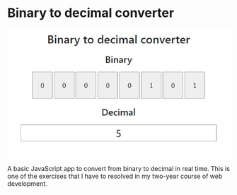 # Binary to decimal converter

<p align="center" width="460">
    <img align="center" src="https://github.com/jgcarrillo/binary-to-decimal-js/blob/main/images/cover.JPG" />
</p>

A basic JavaScript app to convert from binary to decimal in real time. This is one of the exercises that I have to resolved in my two-year course of web development.
